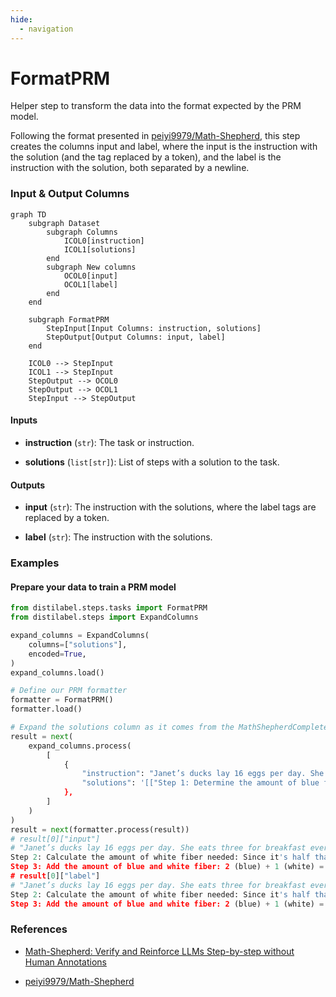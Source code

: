 ```yaml
---
hide:
  - navigation
---
```

# FormatPRM

Helper step to transform the data into the format expected by the PRM model.



Following the format presented in [peiyi9979/Math-Shepherd](https://huggingface.co/datasets/peiyi9979/Math-Shepherd?row=0),
    this step creates the columns input and label, where the input is the instruction
    with the solution (and the tag replaced by a token), and the label is the instruction
    with the solution, both separated by a newline.








### Input & Output Columns

``` mermaid
graph TD
	subgraph Dataset
		subgraph Columns
			ICOL0[instruction]
			ICOL1[solutions]
		end
		subgraph New columns
			OCOL0[input]
			OCOL1[label]
		end
	end

	subgraph FormatPRM
		StepInput[Input Columns: instruction, solutions]
		StepOutput[Output Columns: input, label]
	end

	ICOL0 --> StepInput
	ICOL1 --> StepInput
	StepOutput --> OCOL0
	StepOutput --> OCOL1
	StepInput --> StepOutput

```


#### Inputs


- **instruction** (`str`): The task or instruction.

- **solutions** (`list[str]`): List of steps with a solution to the task.




#### Outputs


- **input** (`str`): The instruction with the solutions, where the label tags  are replaced by a token.

- **label** (`str`): The instruction with the solutions.





### Examples


#### Prepare your data to train a PRM model
```python
from distilabel.steps.tasks import FormatPRM
from distilabel.steps import ExpandColumns

expand_columns = ExpandColumns(
    columns=["solutions"],
    encoded=True,
)
expand_columns.load()

# Define our PRM formatter
formatter = FormatPRM()
formatter.load()

# Expand the solutions column as it comes from the MathShepherdCompleter
result = next(
    expand_columns.process(
        [
            {
                "instruction": "Janet’s ducks lay 16 eggs per day. She eats three for breakfast every morning and bakes muffins for her friends every day with four. She sells the remainder at the farmers' market daily for $2 per fresh duck egg. How much in dollars does she make every day at the farmers' market?",
                "solutions": '[["Step 1: Determine the amount of blue fiber needed: 2 bolts of blue fiber are required. +", "Step 2: Calculate the amount of white fiber needed: Since it's half that much, we can divide 2 by 2: 2 / 2 = <<2/2=1>>1 bolt of white fiber. +", "Step 3: Add the amount of blue and white fiber: 2 (blue) + 1 (white) = <<2+1=3>>3 bolts of fiber in total. The answer is: 3 +"], ["Step 1: Determine the amount of blue fiber needed: 2 bolts of blue fiber are required. +", "Step 2: Calculate the amount of white fiber needed: Since it's half that much, we can multiply 2 by 0.5 (which is the same as dividing by 2): 2 * 0.5 = <<2*0.5=1>>1 bolt of white fiber. +", "Step 3: Add the amount of blue and white fiber: 2 (blue) + 1 (white) = <<2+1=3>>3 bolts of fiber in total. The answer is: 3 +"], ["Step 1: Determine the amount of blue fiber needed: 2 bolts of blue fiber are required. +", "Step 2: Calculate the amount of white fiber needed: Since it's half that much, we can multiply 2 by 0.5 (which is the same as dividing by 2): 2 * 0.5 = <<2*0.5=1>>1 bolt of white fiber. +", "Step 3: Add the amount of blue and white fiber: 2 (blue) + 1 (white) = <<2+1=3>>3 bolts of fiber in total. The answer is: 3 +"], ["Step 1: Determine the amount of blue fiber needed: 2 bolts of blue fiber are required. +", "Step 2: Calculate the amount of white fiber needed: Since it's half that much, we can multiply 2 by 0.5 (which is the same as dividing by 2): 2 * 0.5 = <<2*0.5=1>>1 bolt of white fiber. +", "Step 3: Add the amount of blue and white fiber: 2 (blue) + 1 (white) = <<2+1=3>>3 bolts of fiber in total. The answer is: 3 +"], ["Step 1: Determine the amount of blue fiber needed: 2 bolts of blue fiber are required. +", "Step 2: Calculate the amount of white fiber needed: Since it's half that much, we can divide 2 by 2: 2 / 2 = <<2/2=1>>1 bolt of white fiber. +", "Step 3: Add the amount of blue and white fiber: 2 (blue) + 1 (white) = <<2+1=3>>3 bolts of fiber in total. The answer is: 3 +"]]'
            },
        ]
    )
)
result = next(formatter.process(result))
# result[0]["input"]
# "Janet’s ducks lay 16 eggs per day. She eats three for breakfast every morning and bakes muffins for her friends every day with four. She sells the remainder at the farmers' market daily for $2 per fresh duck egg. How much in dollars does she make every day at the farmers' market? Step 1: Determine the amount of blue fiber needed: 2 bolts of blue fiber are required. ки
Step 2: Calculate the amount of white fiber needed: Since it's half that much, we can divide 2 by 2: 2 / 2 = <<2/2=1>>1 bolt of white fiber. ки
Step 3: Add the amount of blue and white fiber: 2 (blue) + 1 (white) = <<2+1=3>>3 bolts of fiber in total. The answer is: 3 ки"
# result[0]["label"]
# "Janet’s ducks lay 16 eggs per day. She eats three for breakfast every morning and bakes muffins for her friends every day with four. She sells the remainder at the farmers' market daily for $2 per fresh duck egg. How much in dollars does she make every day at the farmers' market? Step 1: Determine the amount of blue fiber needed: 2 bolts of blue fiber are required. +
Step 2: Calculate the amount of white fiber needed: Since it's half that much, we can divide 2 by 2: 2 / 2 = <<2/2=1>>1 bolt of white fiber. +
Step 3: Add the amount of blue and white fiber: 2 (blue) + 1 (white) = <<2+1=3>>3 bolts of fiber in total. The answer is: 3 +"
```




### References

- [Math-Shepherd: Verify and Reinforce LLMs Step-by-step without Human Annotations](https://arxiv.org/abs/2312.08935)

- [peiyi9979/Math-Shepherd](https://huggingface.co/datasets/peiyi9979/Math-Shepherd?row=0)


